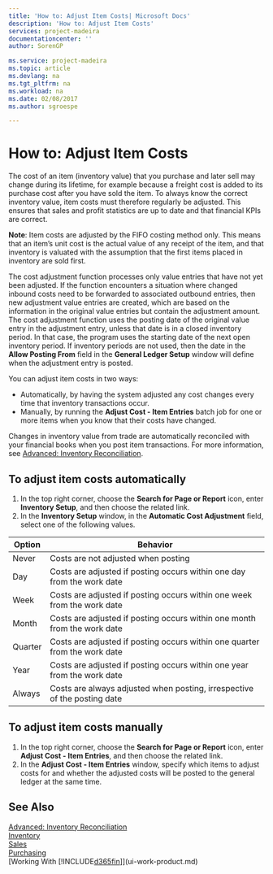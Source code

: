```yaml
---
title: 'How to: Adjust Item Costs| Microsoft Docs'
description: 'How to: Adjust Item Costs'
services: project-madeira
documentationcenter: ''
author: SorenGP

ms.service: project-madeira
ms.topic: article
ms.devlang: na
ms.tgt_pltfrm: na
ms.workload: na
ms.date: 02/08/2017
ms.author: sgroespe

---
```

# How to: Adjust Item Costs
The cost of an item (inventory value) that you purchase and later sell may change during its lifetime, for example because a freight cost is added to its purchase cost after you have sold the item. To always know the correct inventory value, item costs must therefore regularly be adjusted.
This ensures that sales and profit statistics are up to date and that financial KPIs are correct.

**Note**: Item costs are adjusted by the FIFO costing method only. This means that an item’s unit cost is the actual value of any receipt of the item, and that inventory is valuated with the assumption that the first items placed in inventory are sold first.

The cost adjustment function processes only value entries that have not yet been adjusted. If the function encounters a situation where changed inbound costs need to be forwarded to associated outbound entries, then new adjustment value entries are created, which are based on the information in the original value entries but contain the adjustment amount. The cost adjustment function uses the posting date of the original value entry in the adjustment entry, unless that date is in a closed inventory period. In that case, the program uses the starting date of the next open inventory period. If inventory periods are not used, then the date in the **Allow Posting From** field in the **General Ledger Setup** window will define when the adjustment entry is posted.

You can adjust item costs in two ways:  

* Automatically, by having the system adjusted any cost changes every time that inventory transactions occur.  
* Manually, by running the **Adjust Cost - Item Entries** batch job for one or more items when you know that their costs have changed.

Changes in inventory value from trade are automatically reconciled with your financial books when you post item transactions. For more information, see [Advanced: Inventory Reconciliation](advanced-inventory-reconciliation.md).

## To adjust item costs automatically
1. In the top right corner, choose the **Search for Page or Report** icon, enter **Inventory Setup**, and then  choose the related link.
2. In the **Inventory Setup** window, in the **Automatic Cost Adjustment** field, select one of the following values.

| Option | Behavior |
| --- | --- |
| Never |Costs are not adjusted when posting |
| Day |Costs are adjusted if posting occurs within one day from the work date |
| Week |Costs are adjusted if posting occurs within one week from the work date |
| Month |Costs are adjusted if posting occurs within one month from the work date |
| Quarter |Costs are adjusted if posting occurs within one quarter from the work date |
| Year |Costs are adjusted if posting occurs within one year from the work date |
| Always |Costs are always adjusted when posting, irrespective of the posting date |

## To adjust item costs manually
1. In the top right corner, choose the **Search for Page or Report** icon, enter **Adjust Cost - Item Entries**, and then choose the related link.
2. In the **Adjust Cost - Item Entries** window, specify which items to adjust costs for and whether the adjusted costs will be posted to the general ledger at the same time.

## See Also
[Advanced: Inventory Reconciliation](advanced-inventory-reconciliation.md)  
[Inventory](inventory-manage-inventory.md)  
[Sales](sales-manage-sales.md)  
[Purchasing](purchasing-manage-purchasing.md)  
[Working With [!INCLUDE[d365fin](includes/d365fin_md.md)]](ui-work-product.md)
